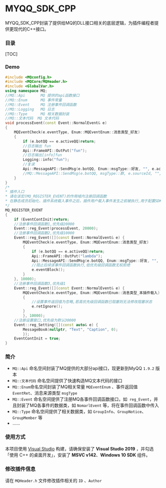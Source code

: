 # MYQQ_SDK_CPP

MYQQ_SDK_CPP封装了提供给MQ的DLL接口相关的底层逻辑，为插件编程者提供更现代的C++接口。

### 目录

[TOC]



### Demo

```c++
#include <MQconfig.h>
#include <MQCore/MQHeader.h>
#include <GlobalVar.h>
using namespace MQ;
//MQ::Api		MQ 提供的api函数接口
//MQ::Enum		MQ 事件常量
//MQ::Event		MQ 注册事件回调函数
//MQ::Logging	MQ 日志
//MQ::Type		MQ 相关数据封装
//MQ::文本代码	MQ 文本代码
void processEvent(const Event::NormalEvent& e)
{
	MQEventCheck(e.eventType, Enum::MQEventEnum::消息类型_好友)
	{
		if (e.botQQ == e.activeQQ)return;
		//日志输出 fun
		Api::FrameAPI::OutPut("fun");
		//日志输出[info]fun
		Logging::info("fun");
		//复读
		Api::MessageAPI::SendMsg(e.botQQ, Enum::msgType::好友, "", e.activeQQ, e.msg);
		//MQ::MessageAPI::SendMsg(e.botQQ, msgType::群, e.sourceId, "", e.msg);
	}
}
/*
* 插件入口
* 请在该宏(MQ_REGISTER_EVENT)的作用域内注册回调函数
* 在静态成员初始化、插件系统载入事件之后，插件用户载入事件发生之前被执行,用于配置SDK和注册事件回调
*/
MQ_REGISTER_EVENT
{
	if (EventContInit)return;
	//注册事件回调函数1,优先级20000
	Event::reg_Event(processEvent, 20000);
	//注册事件回调函数2,优先级10000
	Event::reg_Event([](const Event::NormalEvent& e) {
		MQEventCheck(e.eventType, Enum::MQEventEnum::消息类型_好友)
		{
			if (e.botQQ == e.activeQQ)return;
			Api::FrameAPI::OutPut("lambda");
			Api::MessageAPI::SendMsg(e.botQQ, Enum::msgType::好友, "", e.activeQQ, MQ::文本代码::对象QQ() + ":" + e.msg);
			//阻止后续该事件回调函数执行,低优先级回调函数无权拒绝
			e.eventBlock();
		}
	}, 10000);
	//注册事件回调函数3,优先级1
	Event::reg_Event([](const Event::NormalEvent& e) {
		MQEventCheck(e.eventType, Enum::MQEventEnum::消息类型_本插件载入)
		{
			//设置事件返回值为忽略,若高优先级回调函数已阻塞则无法修改阻塞状态
			e.retIgnore();
		}
		}, 10000);
	//注册设置窗口,优先级为默认30000
	Event::reg_Setting([](const auto& e) {
		MessageBoxA(nullptr, "Text", "Caption", 0);
		});
	EventContInit = true;
}
```

### 简介

- `MQ::Api` 命名空间封装了MQ提供的大部分api接口，现更新到MyQQ `1.9.2` 版本
- `MQ::文本代码` 命名空间提供了快速构造MQ文本代码的接口
- `MQ::Enum`命名空间封装了MQ相关常量 `MQEventEnum` 、事件返回值 `EventRet`、消息来源类型 `msgType`
- `MQ::Event` 命名空间提供了注册MQ各事件回调函数接口，如` reg_Event`，并且封装了MQ各事件的数据类，如 `NomarlEvent` 等，将在事件回调函数中传入
- `MQ::Type` 命名空间提供了相关数据类，如 `GroupInfo`、`GroupNotice`、`GroupMember` 等
- ......

### 使用方式

本项目使用 [Visual Studio](https://visualstudio.microsoft.com/zh-hans/) 构建，请确保安装了 **Visual Studio 2019** ，并勾选「使用 C++ 的桌面开发」，安装了 **MSVC v142**、**Windows 10 SDK** 组件。

### 修改插件信息

请在 `MQHeader.h` 文件修改插件相关的 `ID` 、`Author`
